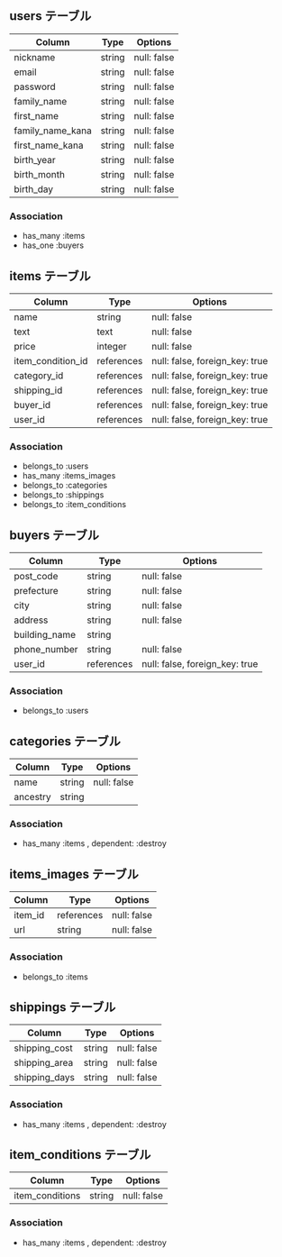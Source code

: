 ## users テーブル

| Column                     | Type   | Options     |
| -------------------------- | ------ | ----------- |
| nickname                   | string | null: false |
| email                      | string | null: false |
| password                   | string | null: false |
| family_name                | string | null: false |
| first_name                 | string | null: false |
| family_name_kana           | string | null: false |
| first_name_kana            | string | null: false |
| birth_year                 | string | null: false |
| birth_month                | string | null: false |
| birth_day                  | string | null: false |

### Association

- has_many :items
- has_one  :buyers

## items テーブル

| Column             | Type       | Options                        |
| --------------     | ------     | -----------                    |
| name               | string     | null: false                    |
| text               | text       | null: false                    |
| price              | integer    | null: false                    |
| item_condition_id  | references | null: false, foreign_key: true |
| category_id        | references | null: false, foreign_key: true |
| shipping_id        | references | null: false, foreign_key: true |
| buyer_id           | references | null: false, foreign_key: true |
| user_id            | references | null: false, foreign_key: true |

### Association

- belongs_to :users
- has_many   :items_images
- belongs_to :categories
- belongs_to :shippings
- belongs_to :item_conditions

## buyers テーブル

| Column         | Type       | Options                        |
| -------------- | ---------- | ------------------------------ |
| post_code      | string     | null: false                    |
| prefecture     | string     | null: false                    |
| city           | string     | null: false                    |
| address        | string     | null: false                    |
| building_name  | string     |                                |
| phone_number   | string     | null: false                    |
| user_id        | references | null: false, foreign_key: true |

### Association

- belongs_to :users


## categories テーブル

| Column    | Type       | Options                        |
| --------- | ---------- | ------------------------------ |
| name      | string     | null: false                    |
| ancestry  | string     |                                |

### Association

- has_many   :items , dependent: :destroy


## items_images テーブル

| Column    | Type       | Options                        |
| --------- | ---------- | ------------------------------ |
| item_id   | references | null: false                    |
| url       | string     | null: false                               |

### Association

- belongs_to :items 


## shippings テーブル

| Column        | Type       | Options                        |
| ------------- | ---------- | ------------------------------ |
| shipping_cost | string     | null: false                    |
| shipping_area | string     | null: false                    |
| shipping_days | string     | null: false                    |

### Association

- has_many   :items , dependent: :destroy


## item_conditions テーブル

| Column          | Type       | Options                        |
| --------------- | ---------- | ------------------------------ |
| item_conditions | string     | null: false                    |

### Association

- has_many   :items , dependent: :destroy